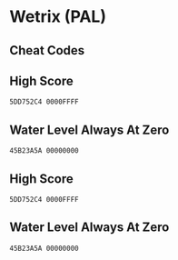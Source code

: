 # Wetrix (PAL)

## Cheat Codes

## High Score

```
5DD752C4 0000FFFF

```

## Water Level Always At Zero

```
45B23A5A 00000000

```

## High Score

```
5DD752C4 0000FFFF

```

## Water Level Always At Zero

```
45B23A5A 00000000

```

